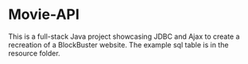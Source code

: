# Movie-API
This is a full-stack Java project showcasing JDBC and Ajax to create a recreation of a BlockBuster website.
The example sql table is in the resource folder.
